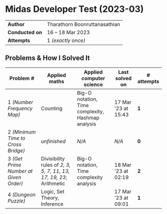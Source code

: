 # Midas Developer Test (2023-03)

|                  |                               |
| ---------------- | ----------------------------- |
| **Author**       | Tharathorn Boonruttanasathian |
| **Conducted on** | 16 – 18 Mar 2023              |
| **Attempts**     | 1 _(exactly once)_            |

## Problems & How I Solved It

| Problem #                             | Applied maths                                                      | Applied computer science                          | Last solved on      | # attempts |
| ------------------------------------- | ------------------------------------------------------------------ | ------------------------------------------------- | ------------------- | ---------- |
| 1 _(Number Frequency Map)_            | Counting                                                           | Big-O notation, Time complexity, Hashmap analysis | 17 Mar '23 at 15:43 | **1**      |
| 2 _(Minimum Time to Cross Bridge)_    | _unfinished_                                                       | _N/A_                                             | _N/A_               | **0**      |
| 3 _(Get Prime Number at Given Order)_ | Divisibility rules of _2, 3, 5, 7, 11, 13, 17, 19, 23_; Arithmetic | Big-O notation, Time complexity analysis          | 18 Mar '23 at 02:19 | **2**      |
| 4 _(Dungeon Puzzle)_                  | Logic, Set Theory, Inference                                       |                                                   | 17 Mar '23 at 09:01 | **1**      |
